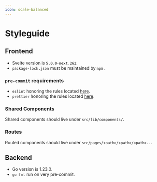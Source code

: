 ```yaml
---
icon: scale-balanced
---
```


# Styleguide

## Frontend

* Svelte version is `5.0.0-next.262`.
* `package-lock.json` must be maintained by `npm.`

### `pre-commit` requirements

* `eslint` honoring the rules located [here](https://github.com/infraregistry/spa/blob/999195a0d164506d24e5ff69c7ee0d0b3c4ee8bb/.eslintrc.cjs).
* `prettier` honoring the rules located [here](https://github.com/infraregistry/spa/blob/999195a0d164506d24e5ff69c7ee0d0b3c4ee8bb/.prettierrc).

### Shared Components

Shared components should live under `src/lib/components/`.

### Routes

Routed components should live under `src/pages/<path>/<path>/<path>..`.

## Backend

* Go version is 1.23.0.
* `go fmt` run on very pre-commit.
